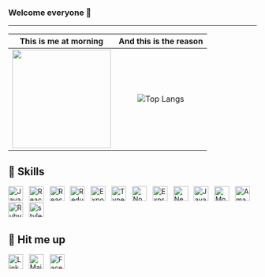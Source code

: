 ### Welcome everyone 👋
---------------


<div align="center">
  
  This is me at morning             |  And this is the reason
:-------------------------------------:|:-------------------------:
 <img src='https://media0.giphy.com/media/3o6ZsUMoSiuTgM6QM0/giphy.gif?cid=ecf05e47r7gsqrh591oqv9zjb470udqrykfkjc5vafxu7j2s&rid=giphy.gif&ct=g' width='200' height='200'> | ![Top Langs](https://github-readme-stats.vercel.app/api/top-langs/?username=suncryptjustice&layout=compact&theme=tokyonight)
</div>

## 🔧 Skills
[<img src="https://img.shields.io/badge/JavaScript-282C34?logo=javascript&logoColor=F7DF1E" alt="JavaScript logo" title="JavaScript" height="30" />](https://stackoverflow.com/users/10927329/valentin-briand)
&nbsp;
<img src="https://img.shields.io/badge/React.js-282C34?logo=react&logoColor=61DAFB" alt="React.js logo" title="React.js" height="30" />
&nbsp;
<img src="https://img.shields.io/badge/React Native-282C34?logo=react&logoColor=61DAFB" alt="React Native logo" title="React Native" height="30" />
&nbsp;
<img src="https://img.shields.io/badge/Redux-282C34?logo=redux&logoColor=764ABC" alt="Redux logo" title="Redux" height="30" />
&nbsp;
<img src="https://img.shields.io/badge/Expo-282C34?logo=expo&logoColor=ffffff" alt="Expo logo" title="Expo" height="30" />
&nbsp;
<img src="https://img.shields.io/badge/Typescript-282C34?logo=typescript&logoColor=3178C6" alt="Typescript logo" title="Typescript" height="30" />
&nbsp;
<img src="https://img.shields.io/badge/Node.js-282C34?logo=node.js&logoColor=339933" alt="Node.js logo" title="Node.js" height="30" />
&nbsp;
<img src="https://img.shields.io/badge/Express-282C34?logo=express&logoColor=ffffff" alt="Express logo" title="Express" height="30" />
&nbsp;
<img src="https://img.shields.io/badge/Nest.js-282C34?logo=nestjs&logoColor=E0234E" alt="Nest.js logo" title="Nest.js" height="30" />
&nbsp;
<img src="https://img.shields.io/badge/Swift-282C34?logo=swift&logoColor=FA7343" alt="JavaScript logo" title="JavaScript" height="30" />
&nbsp;
<img src="https://img.shields.io/badge/MongoDB-282C34?logo=mongodb&logoColor=47A248" alt="MongoDB logo" title="MongoDB" height="30" />
&nbsp;
<img src="https://img.shields.io/badge/Amazon%20AWS-282C34?logo=amazon-aws&logoColor=FF9900" alt="Amazon AWS logo" title="Amazon AWS" height="30" />
&nbsp;
<img src="https://img.shields.io/badge/Ruby%20on%20Rails-282C34?logo=ruby-on-rails&logoColor=CC0000" alt="Ruby on Rails logo" title="Ruby on Rails" height="30" />
&nbsp;
<img src="https://img.shields.io/badge/styled%20components-282C34?logo=styled-components&logoColor=DB7093" alt="styled-components logo" title="styled-components" height="30" />
&nbsp;

##  👻 Hit me up

[<img src="https://img.shields.io/badge/LinkedIn-282C34?logo=linkedin&logoColor=0077B5" alt="LinkedIn logo" title="LinkedIn" height="30" />](https://www.linkedin.com/in/suncrypt)
&nbsp;
[<img src="https://img.shields.io/badge/Email-282C34?logo=icloud&logoColor=ffffff" alt="Mail logo" title="Mail" height="30" />](mailto:suncrypt@icloud.com)
&nbsp;
[<img src="https://img.shields.io/badge/Facebook-282C34?logo=facebook&logoColor=1877F2" alt="Facebook logo" title="Facebook" height="30" />](https://www.facebook.com/ilia.zhegunov/)


<!---


 


--->

